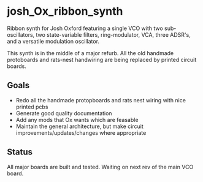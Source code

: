 # josh_Ox_ribbon_synth
Ribbon synth for Josh Oxford featuring a single VCO with two sub-oscillators, two state-variable filters, ring-modulator, VCA, three ADSR's, and a versatile modulation oscillator.

This synth is in the middle of a major refurb. All the old handmade protoboards and rats-nest handwiring are being replaced by printed circuit boards.

## Goals
- Redo all the handmade protopboards and rats nest wiring with nice printed pcbs
- Generate good quality documentation
- Add any mods that Ox wants which are feasable
- Maintain the general architecture, but make circuit improvements/updates/changes where appropriate

## Status
All major boards are built and tested. Waiting on next rev of the main VCO board.
